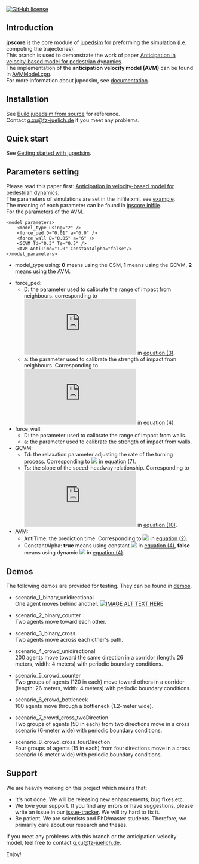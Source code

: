 [![GitHub license](https://img.shields.io/badge/license-GPL-blue.svg)](https://raw.githubusercontent.com/JuPedSim/jpscore/master/LICENSE)

## Introduction

**jpscore** is the core module of [jupedsim](https://www.jupedsim.org/jupedsim_introduction.html) for preforming the simulation (i.e. computing the trajectories).  
This branch is used to demonstrate the work of paper [Anticipation in velocity-based model for pedestrian dynamics](https://arxiv.org/abs/2107.00624).  
The implementation of  the **anticipation velocity model (AVM)** can be found in [AVMModel.cpp](https://github.com/xuqiancheng/jpscore/blob/AnticipationVelocityModel/math/AVMModel.cpp).  
For more information about jupedsim, see [documentation](https://www.jupedsim.org/). 

## Installation

See [Build jupedsim from source](https://www.jupedsim.org/jupedsim_requirements.html) for reference.  
Contact q.xu@fz-juelich.de if you meet any problems.

## Quick start

See [Getting started with jupedsim](http://www.jupedsim.org/jpscore_introduction.html).

## Parameters setting

Please read this paper first: [Anticipation in velocity-based model for pedestrian dynamics](https://arxiv.org/abs/2107.00624).  
The parameters of simulations are set in the inifile.xml, see [example](https://github.com/xuqiancheng/jpscore/blob/AnticipationVelocityModel/demos/scenario_1_binary_unidirectional/inifile.xml).  
The meaning of each parameter can be found in [jpscore inifile](https://www.jupedsim.org/jpscore_inifile.html).  
For the parameters of the AVM.   

```
<model_parameters>
    <model_type using="2" />                        
    <force_ped D="0.01" a="6.0" />                
    <force_wall D="0.05" a="6" />                 
    <GCVM Td="0.3" Ts="0.5" />                      
    <AVM AntiTime="1.0" ConstantAlpha="false"/>   
</model_parameters>
```
- model_type using:  **0** means using the CSM, **1** means using the GCVM, **2** means using the AVM.
+ force_ped:
	- D: the parameter used to calibrate the range of impact from neighbours. corresponding to ![](http://latex.codecogs.com/gif.latex?D) in [equation (3)](https://arxiv.org/pdf/2107.00624.pdf). 
	- a: the parameter used to calibrate the strength of impact from neighbours. Corresponding to ![](http://latex.codecogs.com/gif.latex?k) in [equation (4)](https://arxiv.org/pdf/2107.00624.pdf).
+ force_wall:
	- D: the parameter used to calibrate the range of impact from walls.  
	- a: the parameter used to calibrate the strength of impact from walls.
+ GCVM:
	- Td: the relaxation parameter adjusting the rate of the turning process. Corresponding to ![](http://latex.codecogs.com/gif.latex?\tau) in [equation (7)](https://arxiv.org/pdf/2107.00624.pdf).
	- Ts: the slope of the speed-headway relationship. Corresponding to ![](http://latex.codecogs.com/gif.latex?T) in [equation (10)](https://arxiv.org/pdf/2107.00624.pdf).	
+ AVM:
	- AntiTime: the prediction time. Corresponding to ![](http://latex.codecogs.com/gif.latex?t^\text{a}) in [equation (2)](https://arxiv.org/pdf/2107.00624.pdf).
	- ConstantAlpha: **true** means using constant ![](http://latex.codecogs.com/gif.latex?\alpha) in [equation (4)](https://arxiv.org/pdf/2107.00624.pdf), **false** means using dynamic ![](http://latex.codecogs.com/gif.latex?\alpha) in [equation (4)](https://arxiv.org/pdf/2107.00624.pdf).


## Demos

The following demos are provided for testing. They can be found in [demos](https://github.com/xuqiancheng/jpscore/tree/AnticipationVelocityModel/demos).

- scenario_1_binary_unidirectional  
  One agent moves behind another.
  [![IMAGE ALT TEXT HERE](http://img.youtube.com/vi/R0uufIdWCD4/0.jpg)](https://www.youtube.com/watch?v=bQf1JVLLKvA)

- scenario_2_binary_counter  
  Two agents move toward each other.

- scenario_3_binary_cross  
  Two agents move across each other's path.

- scenario_4_crowd_unidirectional  
  200 agents move toward the same direction in a corridor (length: 26 meters, width: 4 meters) with periodic boundary conditions.

- scenario_5_crowd_counter  
  Two groups of agents (120 in each) move toward others in a corridor (length: 26 meters, width: 4 meters) with periodic boundary conditions. 
  
- scenario_6_crowd_bottleneck  
  100 agents move through a bottleneck (1.2-meter wide).
  
- scenario_7_crowd_cross_twoDirection  
  Two groups of agents (50 in each) from two directions move in a cross scenario (6-meter wide) with periodic boundary conditions.
  
- scenario_8_crowd_cross_fourDirection  
  Four groups of agents (15 in each) from four directions move in a cross scenario (6-meter wide) with periodic boundary conditions.

## Support

We are heavily working on this project which means that:

- It's not done. We will be releasing new enhancements, bug fixes etc.
- We love your support. If you find any errors or have suggestions, please write an issue in our [issue-tracker](https://github.com/JuPedSim/jpscore/issues). We will try hard to fix it.
- Be patient. We are scientists and PhD/master students. Therefore, we primarily care about our research and theses.

If you meet any problems with this branch or the anticipation velocity model, feel free to contact q.xu@fz-juelich.de.

Enjoy!


